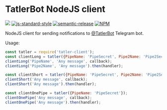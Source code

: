 # TatlerBot NodeJS client

![](https://github.com/nordluf/tatler-client/workflows/Node%20CI/badge.svg)
[![js-standard-style](https://img.shields.io/badge/code%20style-standard-brightgreen.svg)](http://standardjs.com/)
[![semantic-release](https://img.shields.io/badge/semver-semantic%20release-e10079.svg)](https://github.com/semantic-release/semantic-release)
[![NPM](https://nodei.co/npm/tatler-client.png)](https://nodei.co/npm/tatler-client/)

NodeJS client for sending notifications to [@TatlerBot](https://t.me/tatlerbot) Telegram bot. 

Usage:
```javascript
const tatler = require('tatler-client');
const clientLong = tatler({PipeName: 'PipeSecret', Pipe2Name: 'Pipe2Secret', ...});
clientLong('PipeName', 'Any message', callback);
clientLong('Pipe2Name', 'Any message').then(handler);

const clientShort = tatler({PipeName: 'PipeSecret', Pipe2Name: 'Pipe2Secret', ...}, 'PipeName');
clientShort('Any message', callback);
clientShort('Any message').then(handler);

const clientOnePipe = tatler({PipeName: 'PipeSecret'});
clientOnePipe('Any message', callback);
clientOnePipe('Any message').then(handler);
```
